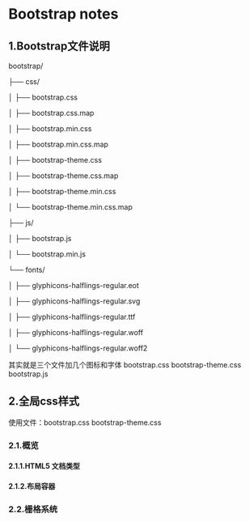# Bootstrap notes

## 1.Bootstrap文件说明

bootstrap/

├── css/

│   ├── bootstrap.css

│   ├── bootstrap.css.map

│   ├── bootstrap.min.css

│   ├── bootstrap.min.css.map

│   ├── bootstrap-theme.css

│   ├── bootstrap-theme.css.map

│   ├── bootstrap-theme.min.css

│   └── bootstrap-theme.min.css.map

├── js/

│   ├── bootstrap.js

│   └── bootstrap.min.js

└── fonts/

│    ├── glyphicons-halflings-regular.eot
    
│    ├── glyphicons-halflings-regular.svg
    
│    ├── glyphicons-halflings-regular.ttf
    
│    ├── glyphicons-halflings-regular.woff
    
│    └── glyphicons-halflings-regular.woff2

   其实就是三个文件加几个图标和字体
   bootstrap.css
   bootstrap-theme.css
   bootstrap.js

## 2.全局css样式
使用文件：bootstrap.css bootstrap-theme.css

### 2.1.概览
#### 2.1.1.HTML5 文档类型
#### 2.1.2.布局容器
### 2.2.栅格系统












